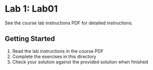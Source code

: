 # Lab 1: Lab01

See the course lab instructions PDF for detailed instructions.

## Getting Started

1. Read the lab instructions in the course PDF
2. Complete the exercises in this directory
3. Check your solution against the provided solution when finished
